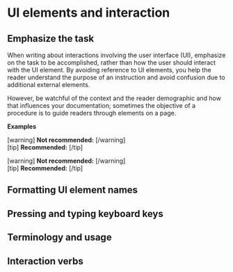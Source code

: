 # UI elements and interaction

## Emphasize the task

When writing about interactions involving the user interface (UI), emphasize on the task to be accomplished, rather than how the user should interact with the UI element. By avoiding reference to UI elements, you help the reader understand the purpose of an instruction and avoid confusion due to additional external elements.

However, be watchful of the context and the reader demographic and how that influences your documentation; sometimes the objective of a procedure is to guide readers through elements on a page.

**Examples**

[warning] **Not recommended:** [/warning]  
[tip] **Recommended:**  [/tip]  

[warning] **Not recommended:** [/warning]  
[tip] **Recommended:**  [/tip]  

## Formatting UI element names
## Pressing and typing keyboard keys
## Terminology and usage
## Interaction verbs
